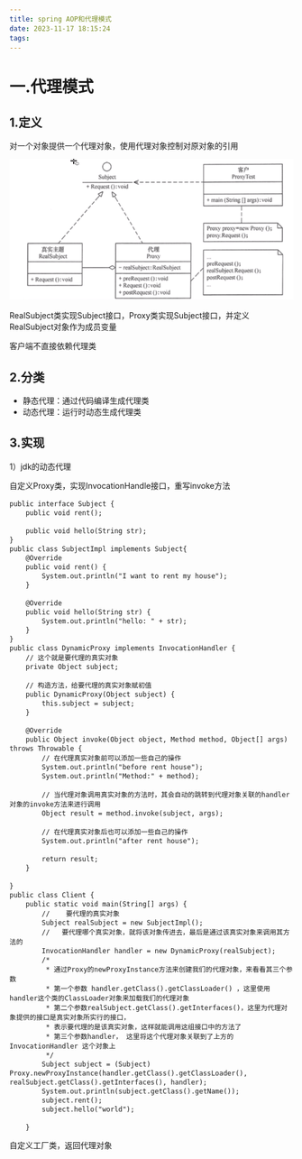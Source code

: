 ```yaml
---
title: spring AOP和代理模式
date: 2023-11-17 18:15:24
tags:
---
```


# 一.代理模式

## 1.定义

对一个对象提供一个代理对象，使用代理对象控制对原对象的引用



![结构类图](https://raw.githubusercontent.com/liujing23/FigureBed/main/blog/img/20240223182254.png)



RealSubject类实现Subject接口，Proxy类实现Subject接口，并定义RealSubject对象作为成员变量

客户端不直接依赖代理类



## 2.分类

- 静态代理：通过代码编译生成代理类
- 动态代理：运行时动态生成代理类



## 3.实现

1）jdk的动态代理

自定义Proxy类，实现InvocationHandle接口，重写invoke方法

```
public interface Subject {
    public void rent();

    public void hello(String str);
}
public class SubjectImpl implements Subject{
    @Override
    public void rent() {
        System.out.println("I want to rent my house");
    }

    @Override
    public void hello(String str) {
        System.out.println("hello: " + str);
    }
}
public class DynamicProxy implements InvocationHandler {
    // 这个就是要代理的真实对象
    private Object subject;

    // 构造方法，给要代理的真实对象赋初值
    public DynamicProxy(Object subject) {
        this.subject = subject;
    }

    @Override
    public Object invoke(Object object, Method method, Object[] args) throws Throwable {
        // 在代理真实对象前可以添加一些自己的操作
        System.out.println("before rent house");
        System.out.println("Method:" + method);

        // 当代理对象调用真实对象的方法时，其会自动的跳转到代理对象关联的handler对象的invoke方法来进行调用
        Object result = method.invoke(subject, args);

        // 在代理真实对象后也可以添加一些自己的操作
        System.out.println("after rent house");

        return result;
    }

}
public class Client {
    public static void main(String[] args) {
        //    要代理的真实对象
        Subject realSubject = new SubjectImpl();
        //   要代理哪个真实对象，就将该对象传进去，最后是通过该真实对象来调用其方法的
        InvocationHandler handler = new DynamicProxy(realSubject);
        /*
         * 通过Proxy的newProxyInstance方法来创建我们的代理对象，来看看其三个参数
         * 第一个参数 handler.getClass().getClassLoader() ，这里使用handler这个类的ClassLoader对象来加载我们的代理对象
         * 第二个参数realSubject.getClass().getInterfaces()，这里为代理对象提供的接口是真实对象所实行的接口，
         * 表示要代理的是该真实对象，这样就能调用这组接口中的方法了
         * 第三个参数handler， 这里将这个代理对象关联到了上方的 InvocationHandler 这个对象上
         */
        Subject subject = (Subject) Proxy.newProxyInstance(handler.getClass().getClassLoader(), realSubject.getClass().getInterfaces(), handler);
        System.out.println(subject.getClass().getName());
        subject.rent();
        subject.hello("world");

    }
```

自定义工厂类，返回代理对象



